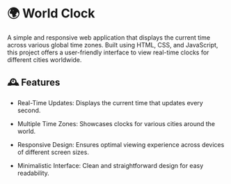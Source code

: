# 🌍 World Clock
A simple and responsive web application that displays the current time across various global time zones. Built using HTML, CSS, and JavaScript, this project offers a user-friendly interface to view real-time clocks for different cities worldwide.

## 🕰️ Features
- Real-Time Updates: Displays the current time that updates every second.

- Multiple Time Zones: Showcases clocks for various cities around the world.

- Responsive Design: Ensures optimal viewing experience across devices of different screen sizes.

- Minimalistic Interface: Clean and straightforward design for easy readability.
